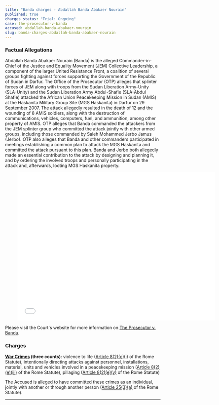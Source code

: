 ```yaml
---
title: "Banda charges - Abdallah Banda Abakaer Nourain"
published: true
charges_status: "Trial: Ongoing"
case: the-prosecutor-v-banda
accused: abdallah-banda-abakaer-nourain
slug: banda-charges-abdallah-banda-abakaer-nourain
---
```


### Factual Allegations

Abdallah Banda Abakaer Nourain (Banda) is the alleged Commander-in-Chief of the Justice and Equality Movement (JEM) Collective Leadership, a component of the larger United
Resistance Front, a coalition of several groups fighting against forces supporting the Government of the Republic of Sudan in Darfur. The Office of the Prosecutor (OTP) alleges that splinter forces of JEM along with troops from the Sudan Liberation Army-Unity (SLA-Unity) and the Sudan Liberation Army Abdul-Shafie (SLA-Abdul Shafie) attacked the African Union Peacekeeping Mission in Sudan (AMIS) at the Haskanita Military Group Site (MGS Haskanita) in Darfur on 29 September 2007. The attack allegedly resulted in the death of 12 and the wounding of 8 AMIS soldiers, along with the destruction of communications, vehicles, computers, fuel, and ammunition, among other property of AMIS. OTP alleges that Banda commanded the attackers from the JEM splinter group who committed the attack jointly with other armed groups, including those commanded by Saleh Mohammed Jerbo Jamus (Jerbo). OTP also alleges that Banda and other commanders participated in meetings establishing a common plan to attack the MGS Haskanita and committed the attack pursuant to this plan. Banda and Jerbo both allegedly made an essential contribution to the attack by designing and planning it, and by ordering the involved troops and personally participating in the attack and, afterwards, looting MGS Haskanita property.

<figure data-type="video">

<iframe class="embedly-embed" src="//cdn.embedly.com/widgets/media.html?src=https%3A%2F%2Fwww.youtube.com%2Fembed%2FYvFXgt-gRE0%3Ffeature%3Doembed&amp;url=https%3A%2F%2Fwww.youtube.com%2Fwatch%3Fv%3DYvFXgt-gRE0&amp;image=https%3A%2F%2Fi.ytimg.com%2Fvi%2FYvFXgt-gRE0%2Fhqdefault.jpg&amp;key=31a2d8b5de5447f0b129e81f50af7b5b&amp;type=text%2Fhtml&amp;schema=youtube" scrolling="no" allowfullscreen="" frameborder="0" height="480" width="640"></iframe>

</figure>

Please visit the Court's website for more information on [The Prosecutor v. Banda](http://www.icc-cpi.int/en_menus/icc/situations%20and%20cases/situations/situation%20icc%200205/related%20cases/icc02050309/Pages/icc02050309.aspx).

### Charges

**[War Crimes](http://www.casematrixnetwork.org/case-m/klamberg-commentary/rome-statute/#c1172) (three counts)**: violence to life ([Article 8(2)(c)(i)](http://www.casematrixnetwork.org/cmn-knowledge-hub/klamberg-commentary/elements-of-crime/#c2359) of the Rome Statute), intentionally directing attacks against personnel, installations, material, units and vehicles involved in a peacekeeping mission ([Article 8(2)(e)(iii)](http://www.casematrixnetwork.org/cmn-knowledge-hub/klamberg-commentary/elements-of-crime/#c2369) of the Rome Statute), pillaging ([Article 8(2)(e)(v)](http://www.casematrixnetwork.org/cmn-knowledge-hub/klamberg-commentary/elements-of-crime/#c2371) of the Rome Statute)

The Accused is alleged to have committed these crimes as an individual, jointly with another or through another person ([Article 25(3)(a)](http://www.casematrixnetwork.org/case-m/klamberg-commentary/rome-statute/#c1198) of the Rome Statute).

---
